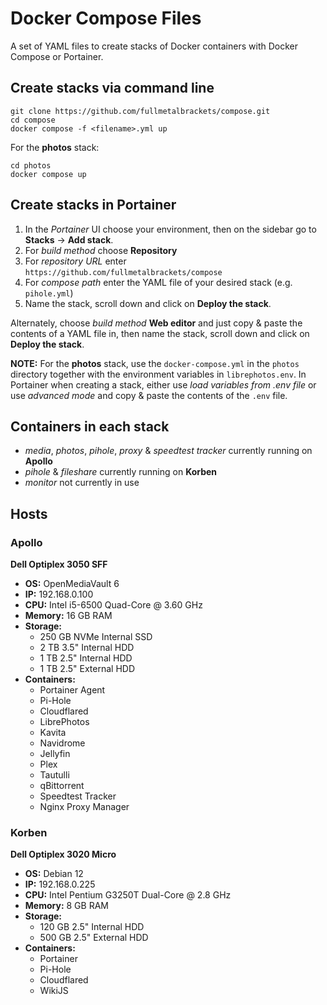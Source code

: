 # Docker Compose Files

A set of YAML files to create stacks of Docker containers with Docker Compose or Portainer.

## Create stacks via command line

```
git clone https://github.com/fullmetalbrackets/compose.git
cd compose
docker compose -f <filename>.yml up
```

For the **photos** stack:

```
cd photos
docker compose up
```

## Create stacks in Portainer

1. In the _Portainer_ UI choose your environment, then on the sidebar go to **Stacks** -> **Add stack**.
2. For _build method_ choose **Repository**
3. For _repository URL_ enter `https://github.com/fullmetalbrackets/compose`
4. For _compose path_ enter the YAML file of your desired stack (e.g. `pihole.yml`)
5. Name the stack, scroll down and click on **Deploy the stack**.

Alternately, choose _build method_ **Web editor** and just copy & paste the contents of a YAML file in, then name the stack, scroll down and click on **Deploy the stack**.

**NOTE:** For the **photos** stack, use the `docker-compose.yml` in the `photos` directory together with the environment variables in `librephotos.env`. In Portainer when creating a stack, either use _load variables from .env file_ or use _advanced mode_ and copy & paste the contents of the `.env` file.

## Containers in each stack

- _media_, _photos_, _pihole_, _proxy_ & _speedtest tracker_ currently running on **Apollo**
- _pihole_ & _fileshare_ currently running on **Korben**
- _monitor_ not currently in use

## Hosts

### Apollo

**Dell Optiplex 3050 SFF**

- **OS:** OpenMediaVault 6
- **IP:** 192.168.0.100
- **CPU:** Intel i5-6500 Quad-Core @ 3.60 GHz
- **Memory:** 16 GB RAM
- **Storage:**
  - 250 GB NVMe Internal SSD
  - 2 TB 3.5" Internal HDD
  - 1 TB 2.5" Internal HDD
  - 1 TB 2.5" External HDD
- **Containers:**
  - Portainer Agent
  - Pi-Hole
  - Cloudflared
  - LibrePhotos
  - Kavita
  - Navidrome
  - Jellyfin
  - Plex
  - Tautulli
  - qBittorrent
  - Speedtest Tracker
  - Nginx Proxy Manager

### Korben

**Dell Optiplex 3020 Micro**

- **OS:** Debian 12
- **IP:** 192.168.0.225
- **CPU:** Intel Pentium G3250T Dual-Core @ 2.8 GHz
- **Memory:** 8 GB RAM
- **Storage:**
  - 120 GB 2.5" Internal HDD
  - 500 GB 2.5" External HDD
- **Containers:**
  - Portainer
  - Pi-Hole
  - Cloudflared
  - WikiJS
